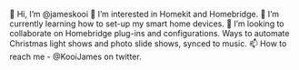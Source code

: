 👋 Hi, I’m @jameskooi
👀 I’m interested in Homekit and Homebridge.
🌱 I’m currently learning how to set-up my smart home devices.
💞️ I’m looking to collaborate on Homebridge plug-ins and configurations. Ways to automate Christmas light shows and photo slide shows, synced to music.
📫 How to reach me - @KooiJames on twitter.
